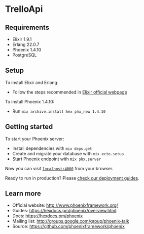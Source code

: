 # TrelloApi

## Requirements

  * Elixir 1.9.1
  * Erlang 22.0.7
  * Phoenix 1.4.10
  * PostgreSQL

## Setup

To install Elixir and Erlang:

  * Follow the steps recommended in [Elixir official webpage](https://elixir-lang.org/install.html)

To install Phoenix 1.4.10:

  * Run `mix archive.install hex phx_new 1.4.10`

## Getting started

To start your Phoenix server:

  * Install dependencies with `mix deps.get`
  * Create and migrate your database with `mix ecto.setup`
  * Start Phoenix endpoint with `mix phx.server`

Now you can visit [`localhost:4000`](http://localhost:4000) from your browser.

Ready to run in production? Please [check our deployment guides](https://hexdocs.pm/phoenix/deployment.html).

## Learn more

  * Official website: http://www.phoenixframework.org/
  * Guides: https://hexdocs.pm/phoenix/overview.html
  * Docs: https://hexdocs.pm/phoenix
  * Mailing list: http://groups.google.com/group/phoenix-talk
  * Source: https://github.com/phoenixframework/phoenix
